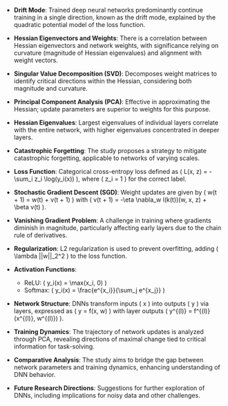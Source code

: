 - **Drift Mode**: Trained deep neural networks predominantly continue training in a single direction, known as the drift mode, explained by the quadratic potential model of the loss function.
  
- **Hessian Eigenvectors and Weights**: There is a correlation between Hessian eigenvectors and network weights, with significance relying on curvature (magnitude of Hessian eigenvalues) and alignment with weight vectors.

- **Singular Value Decomposition (SVD)**: Decomposes weight matrices to identify critical directions within the Hessian, considering both magnitude and curvature.

- **Principal Component Analysis (PCA)**: Effective in approximating the Hessian; update parameters are superior to weights for this purpose.

- **Hessian Eigenvalues**: Largest eigenvalues of individual layers correlate with the entire network, with higher eigenvalues concentrated in deeper layers.

- **Catastrophic Forgetting**: The study proposes a strategy to mitigate catastrophic forgetting, applicable to networks of varying scales.

- **Loss Function**: Categorical cross-entropy loss defined as \( L(x, z) = -\sum_i z_i \log(y_i(x)) \), where \( z_i = 1 \) for the correct label.

- **Stochastic Gradient Descent (SGD)**: Weight updates are given by \( w(t + 1) = w(t) + v(t + 1) \) with \( v(t + 1) = -\eta \nabla_w l(k(t))(w, x, z) + \beta v(t) \).

- **Vanishing Gradient Problem**: A challenge in training where gradients diminish in magnitude, particularly affecting early layers due to the chain rule of derivatives.

- **Regularization**: L2 regularization is used to prevent overfitting, adding \( \lambda ||w||_2^2 \) to the loss function.

- **Activation Functions**: 
  - ReLU: \( y_i(x) = \max(x_i, 0) \)
  - Softmax: \( y_i(x) = \frac{e^{x_i}}{\sum_j e^{x_j}} \)

- **Network Structure**: DNNs transform inputs \( x \) into outputs \( y \) via layers, expressed as \( y = f(x, w) \) with layer outputs \( y^{(l)} = f^{(l)}(x^{(l)}, w^{(l)}) \).

- **Training Dynamics**: The trajectory of network updates is analyzed through PCA, revealing directions of maximal change tied to critical information for task-solving.

- **Comparative Analysis**: The study aims to bridge the gap between network parameters and training dynamics, enhancing understanding of DNN behavior.

- **Future Research Directions**: Suggestions for further exploration of DNNs, including implications for noisy data and other challenges.